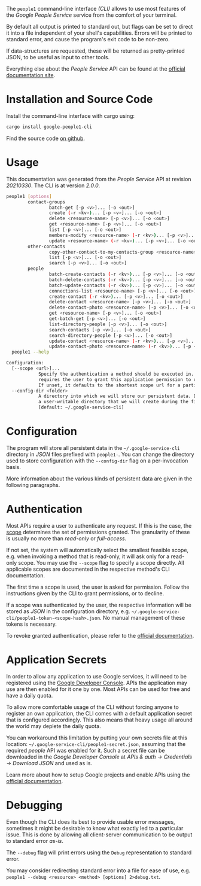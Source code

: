 <!---
DO NOT EDIT !
This file was generated automatically from 'src/mako/cli/README.md.mako'
DO NOT EDIT !
-->
The `people1` command-line interface *(CLI)* allows to use most features of the *Google People Service* service from the comfort of your terminal.

By default all output is printed to standard out, but flags can be set to direct it into a file independent of your shell's
capabilities. Errors will be printed to standard error, and cause the program's exit code to be non-zero.

If data-structures are requested, these will be returned as pretty-printed JSON, to be useful as input to other tools.

Everything else about the *People Service* API can be found at the
[official documentation site](https://developers.google.com/people/).

# Installation and Source Code

Install the command-line interface with cargo using:

```bash
cargo install google-people1-cli
```

Find the source code [on github](https://github.com/Byron/google-apis-rs/tree/master/gen/people1-cli).

# Usage

This documentation was generated from the *People Service* API at revision *20210330*. The CLI is at version *2.0.0*.

```bash
people1 [options]
        contact-groups
                batch-get [-p <v>]... [-o <out>]
                create (-r <kv>)... [-p <v>]... [-o <out>]
                delete <resource-name> [-p <v>]... [-o <out>]
                get <resource-name> [-p <v>]... [-o <out>]
                list [-p <v>]... [-o <out>]
                members-modify <resource-name> (-r <kv>)... [-p <v>]... [-o <out>]
                update <resource-name> (-r <kv>)... [-p <v>]... [-o <out>]
        other-contacts
                copy-other-contact-to-my-contacts-group <resource-name> (-r <kv>)... [-p <v>]... [-o <out>]
                list [-p <v>]... [-o <out>]
                search [-p <v>]... [-o <out>]
        people
                batch-create-contacts (-r <kv>)... [-p <v>]... [-o <out>]
                batch-delete-contacts (-r <kv>)... [-p <v>]... [-o <out>]
                batch-update-contacts (-r <kv>)... [-p <v>]... [-o <out>]
                connections-list <resource-name> [-p <v>]... [-o <out>]
                create-contact (-r <kv>)... [-p <v>]... [-o <out>]
                delete-contact <resource-name> [-p <v>]... [-o <out>]
                delete-contact-photo <resource-name> [-p <v>]... [-o <out>]
                get <resource-name> [-p <v>]... [-o <out>]
                get-batch-get [-p <v>]... [-o <out>]
                list-directory-people [-p <v>]... [-o <out>]
                search-contacts [-p <v>]... [-o <out>]
                search-directory-people [-p <v>]... [-o <out>]
                update-contact <resource-name> (-r <kv>)... [-p <v>]... [-o <out>]
                update-contact-photo <resource-name> (-r <kv>)... [-p <v>]... [-o <out>]
  people1 --help

Configuration:
  [--scope <url>]...
            Specify the authentication a method should be executed in. Each scope
            requires the user to grant this application permission to use it.
            If unset, it defaults to the shortest scope url for a particular method.
  --config-dir <folder>
            A directory into which we will store our persistent data. Defaults to
            a user-writable directory that we will create during the first invocation.
            [default: ~/.google-service-cli]

```

# Configuration

The program will store all persistent data in the `~/.google-service-cli` directory in *JSON* files prefixed with `people1-`.  You can change the directory used to store configuration with the `--config-dir` flag on a per-invocation basis.

More information about the various kinds of persistent data are given in the following paragraphs.

# Authentication

Most APIs require a user to authenticate any request. If this is the case, the [scope][scopes] determines the 
set of permissions granted. The granularity of these is usually no more than *read-only* or *full-access*.

If not set, the system will automatically select the smallest feasible scope, e.g. when invoking a
method that is read-only, it will ask only for a read-only scope. 
You may use the `--scope` flag to specify a scope directly. 
All applicable scopes are documented in the respective method's CLI documentation.

The first time a scope is used, the user is asked for permission. Follow the instructions given 
by the CLI to grant permissions, or to decline.

If a scope was authenticated by the user, the respective information will be stored as *JSON* in the configuration
directory, e.g. `~/.google-service-cli/people1-token-<scope-hash>.json`. No manual management of these tokens
is necessary.

To revoke granted authentication, please refer to the [official documentation][revoke-access].

# Application Secrets

In order to allow any application to use Google services, it will need to be registered using the 
[Google Developer Console][google-dev-console]. APIs the application may use are then enabled for it
one by one. Most APIs can be used for free and have a daily quota.

To allow more comfortable usage of the CLI without forcing anyone to register an own application, the CLI
comes with a default application secret that is configured accordingly. This also means that heavy usage
all around the world may deplete the daily quota.

You can workaround this limitation by putting your own secrets file at this location: 
`~/.google-service-cli/people1-secret.json`, assuming that the required *people* API 
was enabled for it. Such a secret file can be downloaded in the *Google Developer Console* at 
*APIs & auth -> Credentials -> Download JSON* and used as is.

Learn more about how to setup Google projects and enable APIs using the [official documentation][google-project-new].


# Debugging

Even though the CLI does its best to provide usable error messages, sometimes it might be desirable to know
what exactly led to a particular issue. This is done by allowing all client-server communication to be 
output to standard error *as-is*.

The `--debug` flag will print errors using the `Debug` representation to standard error.

You may consider redirecting standard error into a file for ease of use, e.g. `people1 --debug <resource> <method> [options] 2>debug.txt`.


[scopes]: https://developers.google.com/+/api/oauth#scopes
[revoke-access]: http://webapps.stackexchange.com/a/30849
[google-dev-console]: https://console.developers.google.com/
[google-project-new]: https://developers.google.com/console/help/new/